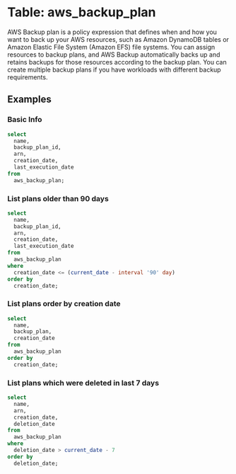 # Table: aws_backup_plan

AWS Backup plan is a policy expression that defines when and how you want to back up your AWS resources, such as Amazon DynamoDB tables or Amazon Elastic File System (Amazon EFS) file systems.
You can assign resources to backup plans, and AWS Backup automatically backs up and retains backups for those resources according to the backup plan. You can create multiple backup plans if you have workloads with different backup requirements.

## Examples

### Basic Info

```sql
select
  name,
  backup_plan_id,
  arn,
  creation_date,
  last_execution_date
from
  aws_backup_plan;
```

### List plans older than 90 days

```sql
select
  name,
  backup_plan_id,
  arn,
  creation_date,
  last_execution_date
from
  aws_backup_plan
where
  creation_date <= (current_date - interval '90' day)
order by
  creation_date;
```

### List plans order by creation date

```sql
select
  name,
  backup_plan,
  creation_date
from
  aws_backup_plan
order by
  creation_date;
```

### List plans which were deleted in last 7 days

```sql
select
  name,
  arn,
  creation_date,
  deletion_date
from
  aws_backup_plan
where
  deletion_date > current_date - 7
order by
  deletion_date;
```
